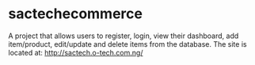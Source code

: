 # sactechecommerce
A project that allows users to register, login, view their dashboard, add item/product, edit/update and delete items from the database.
The site is located at: http://sactech.o-tech.com.ng/
